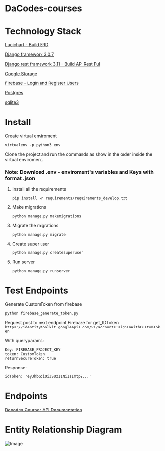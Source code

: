 # DaCodes-courses

# Technology Stack

   [Lucichart - Build ERD](https://www.lucidchart.com/)
   
   [Django framework 3.0.7](https://www.djangoproject.com/)

   [Django rest framework 3.11 - Build API Rest Ful](https://www.django-rest-framework.org/)

   [Google Storage](https://cloud.google.com/storage)

   [Firebase - Login and Register Users](https://firebase.google.com/?hl=es)
   
   [Postgres](https://www.postgresql.org/)

   [sqlite3](https://www.sqlite.org/)

# Install

Create virtual enviroment

    virtualenv -p python3 env

Clone the project and run the commands as show in the order inside the virtual enviroment.

### Note: Download .env - enviroment's variables and Keys with format .json

1. Install all the requirements

    `pip install -r requirements/requirements_develop.txt`

2. Make migrations

    `python manage.py makemigrations`

3. Migrate the migrations

    `python manage.py migrate`

4. Create super user

    `python manage.py createsuperuser`

5. Run server

    `python manage.py runserver`

# Test Endpoints

Generate CustomToken from firebase

`python firebase_generate_token.py`

Request post to next endpoint Firebase for get_IDToken
`https://identitytoolkit.googleapis.com/v1/accounts:signInWithCustomToken`

With queryparams:

    Key: FIREBASE_PROJECT_KEY
    token: CustomToken
    returnSecureToken: true

Response:

    idToken: 'eyJhbGciOiJSUzI1NiIsImtpZ...'


# Endpoints
   [Dacodes Courses API Documentation](https://documenter.getpostman.com/view/11766693/T1DmDyPy)

# Entity Relationship Diagram
![Image](https://storage.googleapis.com/bucket-dacodes-courses/Dacodes-Courses.png)